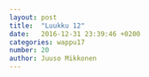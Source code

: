 ```yaml
---
layout: post
title:  "Luukku 12"
date:   2016-12-31 23:39:46 +0200
categories: wappu17
number: 20
author: Juuso Mikkonen
---
```

